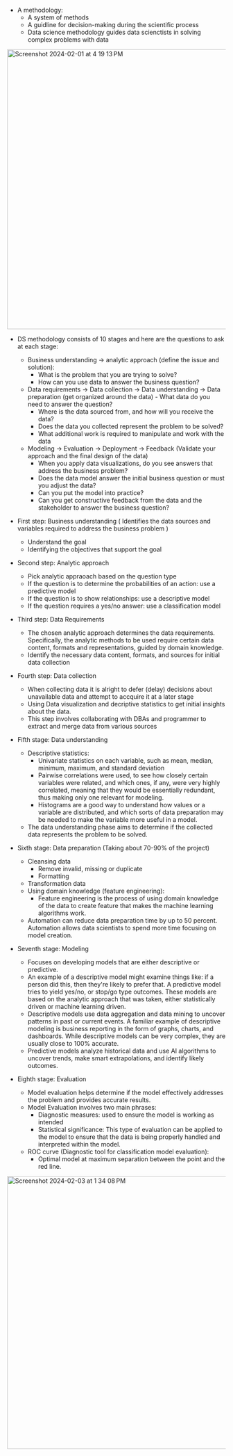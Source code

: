 - A methodology:
	- A system of methods
	- A guidline for decision-making during the scientific process
	- Data science methodology guides data scienctists in solving complex problems with data

<img width="644" alt="Screenshot 2024-02-01 at 4 19 13 PM" src="https://github.com/DuongNg2911/IBM-Data-Science/assets/127082369/7c713688-2c0a-45d8-a516-d996aa45d0f7">

- DS methodology consists of 10 stages and here are the questions to ask at each stage:
	- Business understanding -> analytic approach (define the issue and solution):
 		- What is the problem that you are trying to solve?
	 	- How can you use data to answer the business question?
  - Data requirements -> Data collection -> Data understanding -> Data preparation (get organized around the data)
		- What data do you need to answer the question?
    - Where is the data sourced from, and how will you receive the data?
    - Does the data you collected represent the problem to be solved?
    - What additional work is required to manipulate and work with the data
  - Modeling -> Evaluation -> Deployment -> Feedback (Validate your approach and the final design of the data)
  	- When you apply data visualizations, do you see answers that address the business problem?
   	- Does the data model answer the initial business question or must you adjust the data?
    - Can you put the model into practice?
    - Can you get constructive feedback from the data and the stakeholder to answer the business question?

- First step: Business understanding ( Identifies the data sources and variables required to address the business problem )
  - Understand the goal
  - Identifying the objectives that support the goal

- Second step: Analytic approach
	- Pick analytic appraoach based on the question type
   	- If the question is to determine the probabilities of an action: use a predictive model
   	- If the question is to show relationships: use a descriptive model
   	- If the question requires a yes/no answer: use a classification model
  
- Third step: Data Requirements
	- The chosen analytic approach determines the data requirements. Specifically, the analytic methods to be used require certain data content, formats and representations, guided by domain knowledge.
	- Identify the necessary data content, formats, and sources for initial data collection
 
- Fourth step: Data collection
	- When collecting data it is alright to defer (delay) decisions about unavailable data and attempt to accquire it at a later stage
	- Using Data visualization and decriptive statistics to get initial insights about the data.
 	- This step involves collaborating with DBAs and programmer to extract and merge data from various sources

- Fifth stage: Data understanding
	- Descriptive statistics:
 		- Univariate statistics on each variable, such as mean, median, minimum, maximum, and standard deviation
   		- Pairwise correlations were used, to see how closely certain variables were related, and which ones, if any, were very highly correlated, meaning that they would be essentially redundant, thus making only one relevant for modeling. 
		-  Histograms are a good way to understand how values or a variable are distributed, and which sorts of data preparation may be needed to make the variable more useful in a model.
	- The data understanding phase aims to determine if the collected data represents the problem to be solved.

- Sixth stage: Data preparation (Taking about 70-90% of the project)
	- Cleansing data
   		- Remove invalid, missing or duplicate
  		- Formatting 
   	- Transformation data
   	- Using domain knowledge (feature engineering):
   	  	- Feature engineering is the process of using domain knowledge of the data to create feature that makes the machine learning algorithms work.
   	-  Automation can reduce data preparation time by up to 50 percent. Automation allows data scientists to spend more time focusing on model creation.

- Seventh stage: Modeling
	- Focuses on developing models that are either descriptive or predictive.
	- An example of a descriptive model might examine things like: if a person did this, then they're likely to prefer that. A predictive model tries to yield yes/no, or stop/go type outcomes. These models are based on the analytic approach that was taken, either statistically driven or machine learning driven.
	- Descriptive models use data aggregation and data mining to uncover patterns in past or current events. A familiar example of descriptive modeling is business reporting in the form of graphs, charts, and dashboards. While descriptive models can be very complex, they are usually close to 100% accurate.
	- Predictive models analyze historical data and use AI algorithms to uncover trends, make smart extrapolations, and identify likely outcomes.

- Eighth stage: Evaluation
	- Model evaluation helps determine if the model effectively addresses the problem and provides accurate results.
  	- Model Evaluation involves two main phrases:
  	  	- Diagnostic measures: used to ensure the model is working as intended
  	  	- Statistical significance: This type of evaluation can be applied to the model to ensure that the data is being properly handled and interpreted within the model.
  	- ROC curve (Diagnostic tool for classification model evaluation):
  	  	- Optimal model at maximum separation between the point and the red line.
<img width="628" alt="Screenshot 2024-02-03 at 1 34 08 PM" src="https://github.com/DuongNg2911/IBM-Data-Science/assets/127082369/8cf2d6cf-5f89-4360-a45e-e5088ff87ac0">

